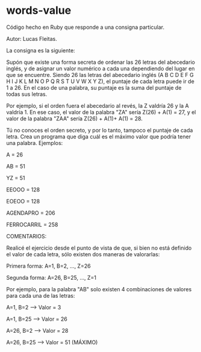 # words-value

Código hecho en Ruby que responde a una consigna particular.

Autor: Lucas Fleitas.

La consigna es la siguiente: 

Supón que existe una forma secreta de ordenar las 26 letras del abecedario inglés, y de asignar un valor numérico a cada una dependiendo del lugar en que se encuentre. Siendo 26 las letras del abecedario inglés (A B C D E F G H I J K L M N O P Q R S T U V W X Y Z), el puntaje de cada letra puede ir de 1 a 26. En el caso de una palabra, su puntaje es la suma del puntaje de todas sus letras.

Por ejemplo, si el orden fuera el abecedario al revés, la Z valdría 26 y la A valdría 1. En ese caso, el valor de la palabra "ZA" sería Z(26) + A(1) = 27, y el valor de la palabra "ZAA" sería Z(26) + A(1)+ A(1) = 28.

Tú no conoces el orden secreto, y por lo tanto, tampoco el puntaje de cada letra. Crea un programa que diga cuál es el máximo valor que podría tener una palabra.
Ejemplos: 

A = 26 

AB = 51 

YZ = 51 

EEOOO = 128 

EOEOO = 128 

AGENDAPRO = 206

FERROCARRIL = 258

COMENTARIOS:

Realicé el ejercicio desde el punto de vista de que, si bien no está definido el valor de cada letra, sólo existen dos maneras de valorarlas: 

Primera forma: A=1, B=2, ..., Z=26 

Segunda forma: A=26, B=25, ..., Z=1

Por ejemplo, para la palabra "AB" solo existen 4 combinaciones de valores para cada una de las letras:

A=1, B=2 --> Valor = 3

A=1, B=25 --> Valor = 26

A=26, B=2 --> Valor = 28

A=26, B=25 --> Valor = 51 (MÁXIMO)
